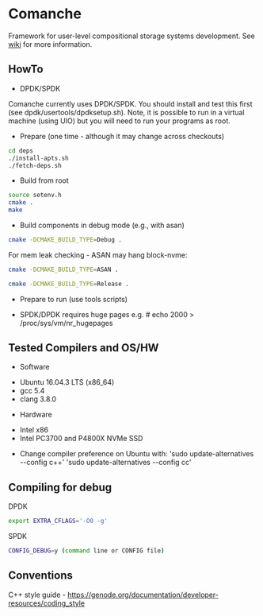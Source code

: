 # Comanche
Framework for user-level compositional storage systems development. See [wiki](https://github.com/IBM/comanche/wiki) for more information.


HowTo
-----

* DPDK/SPDK

Comanche currently uses DPDK/SPDK.  You should install and test this
first (see dpdk/usertools/dpdksetup.sh).  Note, it is possible to run
in a virtual machine (using UIO) but you will need to run your
programs as root.

* Prepare (one time - although it may change across checkouts)

```bash
cd deps
./install-apts.sh
./fetch-deps.sh
```

* Build from root

```bash
source setenv.h
cmake .
make
```

* Build components in debug mode (e.g., with asan)

```bash
cmake -DCMAKE_BUILD_TYPE=Debug .
```

For mem leak checking - ASAN may hang block-nvme:

```bash
cmake -DCMAKE_BUILD_TYPE=ASAN .

cmake -DCMAKE_BUILD_TYPE=Release .
```

* Prepare to run (use tools scripts)

- SPDK/DPDK requires huge pages
  e.g. # echo 2000 > /proc/sys/vm/nr_hugepages
  

Tested Compilers and OS/HW
--------------------------

* Software 
- Ubuntu 16.04.3 LTS (x86_64)
- gcc 5.4
- clang 3.8.0

* Hardware
- Intel x86
- Intel PC3700 and P4800X NVMe SSD

* Change compiler preference on Ubuntu with:
    'sudo update-alternatives --config c++'
    'sudo update-alternatives --config cc' 
    
Compiling for debug
-------------------

DPDK
```bash
export EXTRA_CFLAGS='-O0 -g'
```
SPDK
```bash
CONFIG_DEBUG=y (command line or CONFIG file)
```


Conventions
-----------

C++ style guide - https://genode.org/documentation/developer-resources/coding_style
